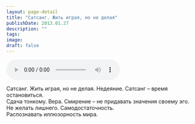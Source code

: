 ```yaml
---
layout: page-detail
title: "Сатсанг. Жить играя, но не делая"
publishDate: 2013.01.27
description: ""
tags:
image:
draft: false
---
```


<audio title="2013.01.27 - Сатсанг. Жить играя, но не делая.mp3" src="https://filer-api.advayta.org/v1.0/public/files/75602" controls=""></audio>

 Сатсанг. Жить играя, но не делая. Недеяние. Сатсанг – время остановиться.  
 Сдача тонкому. Вера. Смирение – не придавать значения своему эго.  
 Не желать лишнего. Самодостаточность.  
 Распознавать иллюзорность мира. 

  
